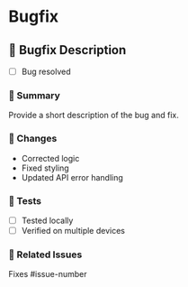 # Bugfix

## 🐛 Bugfix Description

- [ ] Bug resolved

### 📑 Summary

Provide a short description of the bug and fix.

### 🔧 Changes

- Corrected logic
- Fixed styling
- Updated API error handling

### 🧪 Tests

- [ ] Tested locally
- [ ] Verified on multiple devices

### 📎 Related Issues

Fixes #issue-number
